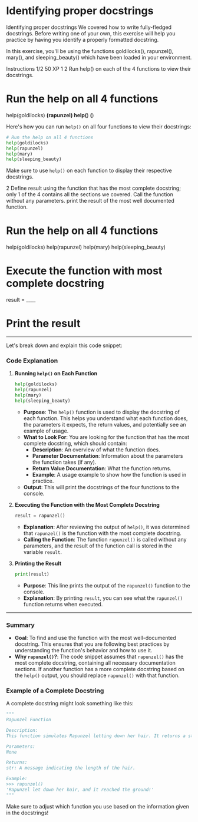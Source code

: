 # Identifying proper docstrings

Identifying proper docstrings
We covered how to write fully-fledged docstrings. Before writing one of your own, this exercise will help you practice by having you identify a properly formatted docstring.

In this exercise, you'll be using the functions goldilocks(), rapunzel(), mary(), and sleeping_beauty() which have been loaded in your environment.

Instructions 1/2
50 XP
1
2
Run help() on each of the 4 functions to view their docstrings.

# Run the help on all 4 functions
help(goldilocks)
____(rapunzel)
help(____)
____(____)

Here's how you can run `help()` on all four functions to view their docstrings:

```python
# Run the help on all 4 functions
help(goldilocks)
help(rapunzel)
help(mary)
help(sleeping_beauty)
```

Make sure to use `help()` on each function to display their respective docstrings.

2
Define result using the function that has the most complete docstring; only 1 of the 4 contains all the sections we covered. Call the function without any parameters.
print the result of the most well documented function.

# Run the help on all 4 functions
help(goldilocks)
help(rapunzel)
help(mary)
help(sleeping_beauty)

# Execute the function with most complete docstring
result = ____

# Print the result
____

Let's break down and explain this code snippet:

### Code Explanation

1. **Running `help()` on Each Function**
   ```python
   help(goldilocks)
   help(rapunzel)
   help(mary)
   help(sleeping_beauty)
   ```
   - **Purpose**: The `help()` function is used to display the docstring of each function. This helps you understand what each function does, the parameters it expects, the return values, and potentially see an example of usage.
   - **What to Look For**: You are looking for the function that has the most complete docstring, which should contain:
     - **Description**: An overview of what the function does.
     - **Parameter Documentation**: Information about the parameters the function takes (if any).
     - **Return Value Documentation**: What the function returns.
     - **Example**: A usage example to show how the function is used in practice.
   - **Output**: This will print the docstrings of the four functions to the console.

2. **Executing the Function with the Most Complete Docstring**
   ```python
   result = rapunzel()
   ```
   - **Explanation**: After reviewing the output of `help()`, it was determined that `rapunzel()` is the function with the most complete docstring.
   - **Calling the Function**: The function `rapunzel()` is called without any parameters, and the result of the function call is stored in the variable `result`.

3. **Printing the Result**
   ```python
   print(result)
   ```
   - **Purpose**: This line prints the output of the `rapunzel()` function to the console.
   - **Explanation**: By printing `result`, you can see what the `rapunzel()` function returns when executed.

---

### Summary
- **Goal**: To find and use the function with the most well-documented docstring. This ensures that you are following best practices by understanding the function's behavior and how to use it.
- **Why `rapunzel()`?**: The code snippet assumes that `rapunzel()` has the most complete docstring, containing all necessary documentation sections. If another function has a more complete docstring based on the `help()` output, you should replace `rapunzel()` with that function.

### Example of a Complete Docstring
A complete docstring might look something like this:
```python
"""
Rapunzel Function

Description:
This function simulates Rapunzel letting down her hair. It returns a string indicating how far the hair reached.

Parameters:
None

Returns:
str: A message indicating the length of the hair.

Example:
>>> rapunzel()
'Rapunzel let down her hair, and it reached the ground!'
"""
```

Make sure to adjust which function you use based on the information given in the docstrings!